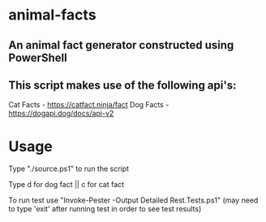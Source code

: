 # animal-facts
## An animal fact generator constructed using PowerShell




## This script makes use of the following api's: 
Cat Facts - https://catfact.ninja/fact
Dog Facts - https://dogapi.dog/docs/api-v2





# Usage

Type "./source.ps1" to run the script

Type d for dog fact || c for cat fact

To run test use "Invoke-Pester -Output Detailed Rest.Tests.ps1"
(may need to type 'exit' after running test in order to see test results)
